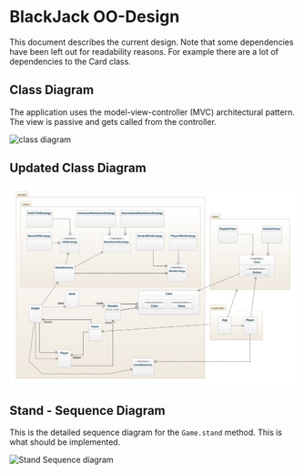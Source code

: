 # BlackJack OO-Design
This document describes the current design. Note that some dependencies have been left out for readability reasons. For example there are a lot of dependencies to the Card class.

## Class Diagram
The application uses the model-view-controller (MVC) architectural pattern. The view is passive and gets called from the controller. 

![class diagram](img/class_diagram.jpg)

## Updated Class Diagram

![Updated class diagram](img/new-class-diagram.jpeg)


## Stand - Sequence Diagram
This is the detailed sequence diagram for the `Game.stand` method. This is what should be implemented.

![Stand Sequence diagram](img/stand_seq.jpg)
